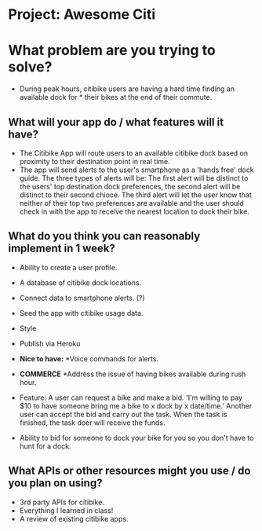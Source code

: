 # Project: Awesome Citi

# What problem are you trying to solve?
* During peak hours, citibike users are having a hard time finding an available dock for * their bikes at the end of their commute.


## What will your app do / what features will it have?
* The Citibike App will route users to an available citibike dock based on proximity to their destination point in real time. 
* The app will send alerts to the user's smartphone as a 'hands free' dock guide. The three types of alerts will be: The first alert will be distinct to the users' top destination dock preferences, the second alert will be distinct to their second chioce. The third alert will let the user know that neither of their top two preferences are available and the user should check in with the app to receive the nearest location to dock their bike. 


## What do you think you can reasonably implement in 1 week? 
* Ability to create a user profile.
* A database of citibike dock locations. 
* Connect data to smartphone alerts. (?)
* Seed the app with citibike usage data.
* Style
* Publish via Heroku

* **Nice to have:**
*Voice commands for alerts.
* **COMMERCE**
*Address the issue of having bikes available during rush hour.
* Feature: A user can request a bike and make a bid. 'I'm willing to pay $10 to have someone bring me a bike to x dock by x date/time.' Another user can accept the bid and carry out the task. When the task is finished, the task doer will receive the funds.
* Ability to bid for someone to dock your bike for you so you don't have to hunt for a dock.   

## What APIs or other resources might you use / do you plan on using?
* 3rd party APIs for citibike. 
* Everything I learned in class! 
* A review of existing citibike apps.
